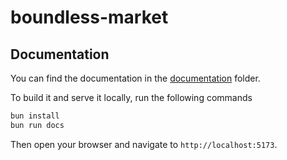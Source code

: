 # boundless-market

## Documentation

You can find the documentation in the [documentation](./documentation) folder.

To build it and serve it locally, run the following commands

```sh
bun install
bun run docs
```

Then open your browser and navigate to `http://localhost:5173`.


